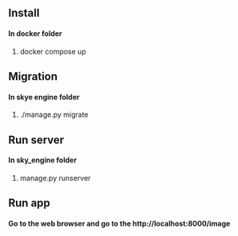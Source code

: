 ## Install
#### In docker folder

1. docker compose up

## Migration
#### In skye engine folder

1. ./manage.py migrate

## Run server
#### In sky_engine folder 

1. manage.py runserver

## Run app
#### Go to the web browser and go to the http://localhost:8000/image

